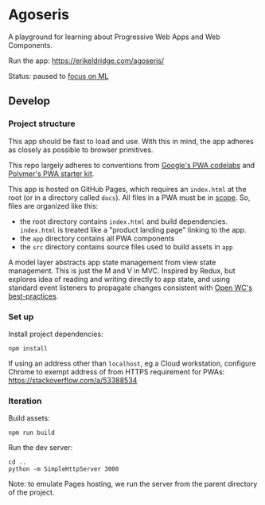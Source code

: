 # Agoseris

A playground for learning about Progressive Web Apps and Web Components.

Run the app: https://erikeldridge.com/agoseris/

Status: paused to [focus on ML](https://blog.erikeldridge.com/tag/machine-learning/)

## Develop

### Project structure

This app should be fast to load and use. With this in mind, the app adheres as
closely as possible to browser primitives.

This repo largely adheres to conventions from
[Google's PWA codelabs](https://codelabs.developers.google.com/dev-pwa-training/)
and [Polymer's PWA starter kit](https://github.com/Polymer/pwa-starter-kit).

This app is hosted on GitHub Pages, which requires an `index.html` at the root
(or in a directory called `docs`). All files in a PWA must be in
[scope](https://web.dev/add-manifest/). So, files are organized like this:

* the root directory contains `index.html` and build dependencies. `index.html`
is treated like a "product landing page" linking to the app.
* the `app` directory contains all PWA components
* the `src` directory contains source files used to build assets in `app`

A model layer abstracts app state management from view state management. This is
just the M and V in MVC. Inspired by Redux, but explores idea of reading and
writing directly to app state, and using standard event listeners to propagate
changes consistent with [Open WC's best-practices](
https://open-wc.org/developing/best-practices.html#upwards-data).

### Set up

Install project dependencies:

    npm install

If using an address other than `localhost`, eg a Cloud workstation, configure
Chrome to exempt address of from HTTPS requirement for PWAs:
https://stackoverflow.com/a/53388534

### Iteration

Build assets:

    npm run build

Run the dev server:

    cd ..
    python -m SimpleHttpServer 3000

Note: to emulate Pages hosting, we run the server from the parent directory of the project.


